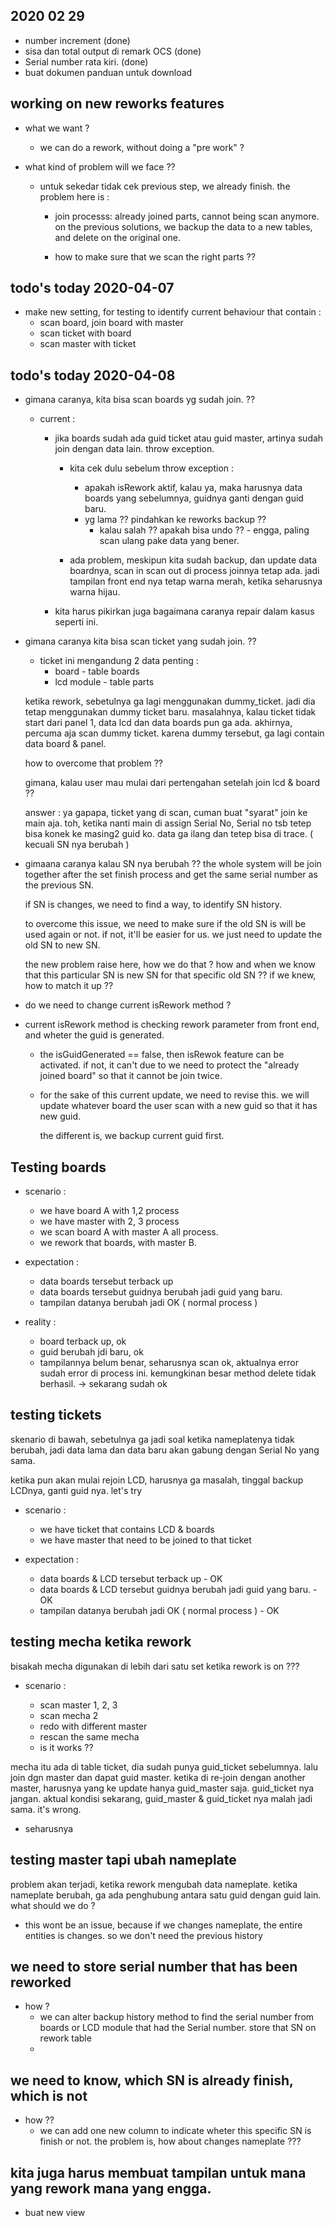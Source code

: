 ## 2020 02 29

- number increment (done)
- sisa dan total output di remark OCS (done)
- Serial number rata kiri. (done)
- buat dokumen panduan untuk download

## working on new reworks features

- what we want ?
  - we can do a rework, without doing a "pre work" ?
- what kind of problem will we face ??

  - untuk sekedar tidak cek previous step, we already finish. the problem here is :

    - join processs: already joined parts, cannot being scan anymore.
      on the previous solutions, we backup the data to a new tables, and delete on the original one.

    - how to make sure that we scan the right parts ??

## todo's today 2020-04-07

- make new setting, for testing to identify current behaviour that contain :
  - scan board, join board with master
  - scan ticket with board
  - scan master with ticket

## todo's today 2020-04-08

- gimana caranya, kita bisa scan boards yg sudah join. ??

  - current :

    - jika boards sudah ada guid ticket atau guid master, artinya sudah join dengan data lain. throw exception.

      - kita cek dulu sebelum throw exception :

        - apakah isRework aktif, kalau ya, maka harusnya data boards yang sebelumnya, guidnya ganti dengan guid baru.
        - yg lama ?? pindahkan ke reworks backup ??
          - kalau salah ?? apakah bisa undo ?? - engga, paling scan ulang pake data yang bener.

      - ada problem, meskipun kita sudah backup, dan update data boardnya, scan in scan out di process joinnya tetap ada.
        jadi tampilan front end nya tetap warna merah, ketika seharusnya warna hijau.

    - kita harus pikirkan juga bagaimana caranya repair dalam kasus seperti ini.

* gimana caranya kita bisa scan ticket yang sudah join. ??

  - ticket ini mengandung 2 data penting :
    - board - table boards
    - lcd module - table parts

  ketika rework, sebetulnya ga lagi menggunakan dummy_ticket.
  jadi dia tetap menggunakan dummy ticket baru.
  masalahnya, kalau ticket tidak start dari panel 1, data lcd dan data boards pun ga ada.
  akhirnya, percuma aja scan dummy ticket. karena dummy tersebut, ga lagi contain data board & panel.

  how to overcome that problem ??

  gimana, kalau user mau mulai dari pertengahan setelah join lcd & board ??

  answer : ya gapapa, ticket yang di scan, cuman buat "syarat" join ke main aja. toh, ketika nanti main di assign Serial No,
  Serial no tsb tetep bisa konek ke masing2 guid ko. data ga ilang dan tetep bisa di trace. ( kecuali SN nya berubah )

* gimaana caranya kalau SN nya berubah ??
  the whole system will be join together after the set finish process and get the same serial number as the previous SN.

  if SN is changes, we need to find a way, to identify SN history.

  to overcome this issue, we need to make sure if the old SN is will be used again or not.
  if not, it'll be easier for us. we just need to update the old SN to new SN.

  the new problem raise here, how we do that ? how and when we know that this particular SN is new SN for that specific old SN ??
  if we knew, how to match it up ??

- do we need to change current isRework method ?

* current isRework method is checking rework parameter from front end, and wheter the guid is generated.

  - the isGuidGenerated == false, then isRewok feature can be activated.
    if not, it can't due to we need to protect the "already joined board" so that it cannot be join twice.

  - for the sake of this current update, we need to revise this. we will update whatever board the user scan with a new guid
    so that it has new guid.

    the different is, we backup current guid first.

## Testing boards

- scenario :

  - we have board A with 1,2 process
  - we have master with 2, 3 process
  - we scan board A with master A all process.
  - we rework that boards, with master B.

- expectation :

  - data boards tersebut terback up
  - data boards tersebut guidnya berubah jadi guid yang baru.
  - tampilan datanya berubah jadi OK ( normal process )

- reality :
  - board terback up, ok
  - guid berubah jdi baru, ok
  - tampilannya belum benar, seharusnya scan ok, aktualnya error sudah error di process ini. kemungkinan besar method delete tidak berhasil. -> sekarang sudah ok

## testing tickets

skenario di bawah, sebetulnya ga jadi soal ketika nameplatenya tidak berubah, jadi data lama dan data baru
akan gabung dengan Serial No yang sama.

ketika pun akan mulai rejoin LCD, harusnya ga masalah, tinggal backup LCDnya, ganti guid nya.
let's try

- scenario :

  - we have ticket that contains LCD & boards
  - we have master that need to be joined to that ticket

- expectation :

  - data boards & LCD tersebut terback up - OK
  - data boards & LCD tersebut guidnya berubah jadi guid yang baru. - OK
  - tampilan datanya berubah jadi OK ( normal process ) - OK

## testing mecha ketika rework

  bisakah mecha digunakan di lebih dari satu set ketika rework is on ???

  - scenario :

    - scan master 1, 2, 3
    - scan mecha 2
    - redo with different master
    - rescan the same mecha
    - is it works ??

mecha itu ada di table ticket, dia sudah punya guid_ticket sebelumnya. lalu join dgn master dan dapat guid master.
ketika di re-join dengan another master, harusnya yang ke update hanya guid_master saja. guid_ticket nya jangan.
aktual kondisi sekarang, guid_master & guid_ticket nya malah jadi sama. it's wrong.

- seharusnya 

## testing master tapi ubah nameplate

problem akan terjadi, ketika rework mengubah data nameplate.
ketika nameplate berubah, ga ada penghubung antara satu guid dengan guid lain.
what should we do ?

- this wont be an issue, because if we changes nameplate, the entire entities is changes. so we don't 
need the previous history

## we need to store serial number that has been reworked 
- how ?
  - we can alter backup history method to find the serial number from boards or LCD module that 
    had the Serial number. store that SN on rework table
  - 

## we need to know, which SN is already finish, which is not
  - how ??
    - we can add one new column to indicate wheter this specific SN is finish or not.
      the problem is, how about changes nameplate ???

## kita juga harus membuat tampilan untuk mana yang rework mana yang engga.
  - buat new view
